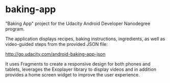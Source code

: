 # baking-app

"Baking App" project for the Udacity Android Developer Nanodegree program.

The application displays recipes, baking instructions, ingredients, as well as video-guided steps from the provided JSON file:

http://go.udacity.com/android-baking-app-json

It uses Fragments to create a responsive design for both phones and tablets, leverages the Exoplayer library to display videos and in addition provides a home screen widget to improve the user experience.
